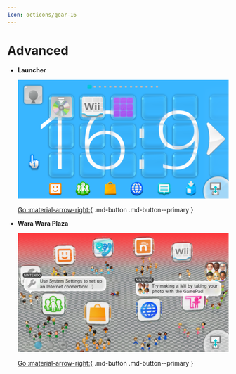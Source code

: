 ```yaml
---
icon: octicons/gear-16
---
```


# Advanced

<div class="grid cards" markdown>

-   **Launcher**

    ![image](../themes/imgs/template/s2.png)

    [Go :material-arrow-right:](launcher.md){ .md-button .md-button--primary }

-   **Wara Wara Plaza**

    ![image](../themes/imgs/template/s5.png)

    [Go :material-arrow-right:](wwp.md){ .md-button .md-button--primary }

</div>